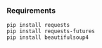 ### Requirements
```
pip install requests
pip install requests-futures
pip install beautifulsoup4
```
